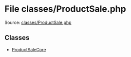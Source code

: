 File classes/ProductSale.php
=========

Source: [classes/ProductSale.php](https://github.com/PrestaShop/PrestaShop/blob/1.6.1.0/classes/ProductSale.php)


Classes
-------

* [ProductSaleCore](class.ProductSaleCore.md)

